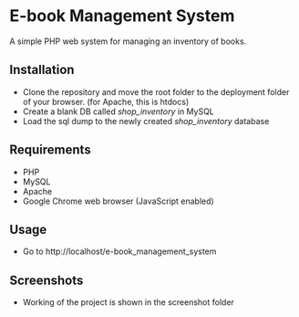 # E-book Management System

A simple PHP web system for managing an inventory of books.  
  

## Installation
* Clone the repository and move the root folder to the deployment folder of your browser. (for Apache, this is htdocs)
* Create a blank DB called *shop_inventory* in MySQL
* Load the sql dump to the newly created _shop_inventory_ database

## Requirements
* PHP
* MySQL
* Apache
* Google Chrome web browser (JavaScript enabled)

## Usage
* Go to http://localhost/e-book_management_system

## Screenshots
* Working of the project is shown in the screenshot folder

